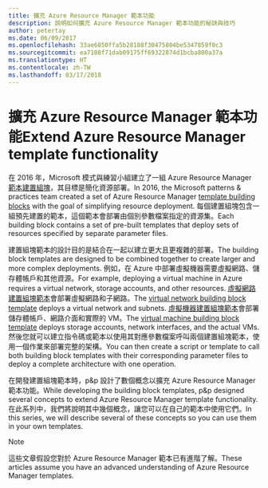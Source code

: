 ```yaml
---
title: 擴充 Azure Resource Manager 範本功能
description: 說明如何擴充 Azure Resource Manager 範本功能的秘訣與技巧
author: petertay
ms.date: 06/09/2017
ms.openlocfilehash: 33ae6850ffa5b28108f30475804be5347859f0c3
ms.sourcegitcommit: ea7108f71dab09175ff69322874d1bcba800a37a
ms.translationtype: HT
ms.contentlocale: zh-TW
ms.lasthandoff: 03/17/2018
---
```

# <a name="extend-azure-resource-manager-template-functionality"></a><span data-ttu-id="23c27-103">擴充 Azure Resource Manager 範本功能</span><span class="sxs-lookup"><span data-stu-id="23c27-103">Extend Azure Resource Manager template functionality</span></span>

<span data-ttu-id="23c27-104">在 2016 年，Microsoft 模式與練習小組建立了一組 Azure Resource Manager [範本建置組塊](https://github.com/mspnp/template-building-blocks/wiki)，其目標是簡化資源部署。</span><span class="sxs-lookup"><span data-stu-id="23c27-104">In 2016, the Microsoft patterns & practices team created a set of Azure Resource Manager [template building blocks](https://github.com/mspnp/template-building-blocks/wiki) with the goal of simplifying resource deployment.</span></span> <span data-ttu-id="23c27-105">每個建置組塊包含一組預先建置的範本，這個範本會部署由個別參數檔案指定的資源集。</span><span class="sxs-lookup"><span data-stu-id="23c27-105">Each building block contains a set of pre-built templates that deploy sets of resources specified by separate parameter files.</span></span>

<span data-ttu-id="23c27-106">建置組塊範本的設計目的是結合在一起以建立更大且更複雜的部署。</span><span class="sxs-lookup"><span data-stu-id="23c27-106">The building block templates are designed to be combined together to create larger and more complex deployments.</span></span> <span data-ttu-id="23c27-107">例如，在 Azure 中部署虛擬機器需要虛擬網路、儲存體帳戶和其他資源。</span><span class="sxs-lookup"><span data-stu-id="23c27-107">For example, deploying a virtual machine in Azure requires a virtual network, storage accounts, and other resources.</span></span> <span data-ttu-id="23c27-108">[虛擬網路建置組塊範本](https://github.com/mspnp/template-building-blocks/wiki/VNet-(v1))會部署虛擬網路和子網路。</span><span class="sxs-lookup"><span data-stu-id="23c27-108">The [virtual network building block template](https://github.com/mspnp/template-building-blocks/wiki/VNet-(v1)) deploys a virtual network and subnets.</span></span> <span data-ttu-id="23c27-109">[虛擬機器建置組塊範本](https://github.com/mspnp/template-building-blocks/wiki/Windows-and-Linux-VMs-(v1))會部署儲存體帳戶、網路介面和實際的 VM。</span><span class="sxs-lookup"><span data-stu-id="23c27-109">The [virtual machine building block template](https://github.com/mspnp/template-building-blocks/wiki/Windows-and-Linux-VMs-(v1)) deploys storage accounts, network interfaces, and the actual VMs.</span></span> <span data-ttu-id="23c27-110">然後您就可以建立指令碼或範本以使用其對應參數檔案呼叫兩個建置組塊範本，使用一個作業來部署完整的架構。</span><span class="sxs-lookup"><span data-stu-id="23c27-110">You can then create a script or template to call both building block templates with their corresponding parameter files to deploy a complete architecture with one operation.</span></span>

<span data-ttu-id="23c27-111">在開發建置組塊範本時，p&p 設計了數個概念以擴充 Azure Resource Manager 範本功能。</span><span class="sxs-lookup"><span data-stu-id="23c27-111">While developing the building block templates, p&p designed several concepts to extend Azure Resource Manager template functionality.</span></span> <span data-ttu-id="23c27-112">在此系列中，我們將說明其中幾個概念，讓您可以在自己的範本中使用它們。</span><span class="sxs-lookup"><span data-stu-id="23c27-112">In this series, we will describe several of these concepts so you can use them in your own templates.</span></span>

> [!NOTE]
> <span data-ttu-id="23c27-113">這些文章假設您對於 Azure Resource Manager 範本已有進階了解。</span><span class="sxs-lookup"><span data-stu-id="23c27-113">These articles assume you have an advanced understanding of Azure Resource Manager templates.</span></span>